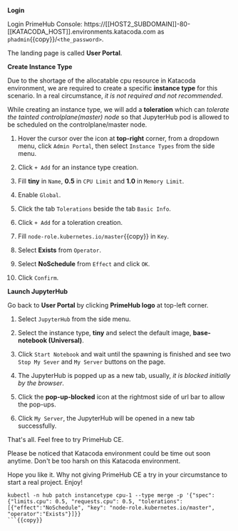 
**Login**

Login PrimeHub Console: https://[[HOST2_SUBDOMAIN]]-80-[[KATACODA_HOST]].environments.katacoda.com as `phadmin`{{copy}}/`<the_password>`.

The landing page is called **User Portal**.

**Create Instance Type**

Due to the shortage of the allocatable cpu resource in Katacoda environment, we are required to create a specific **instance type** for this scenario. In a real circumstance, *it is not required and not recommended*.

While creating an instance type, we will add a **toleration** which can *tolerate the tainted controlplane(master) node* so that JupyterHub pod is allowed to be scheduled on the controlplane/master node.

1. Hover the cursor over the icon at **top-right** corner, from a dropdown menu, click `Admin Portal`, then select `Instance Types` from the side menu.

2. Click `+ Add` for an instance type creation.

3. Fill **tiny** in `Name`, **0.5** in `CPU Limit` and **1.0** in `Memory Limit`.

4. Enable `Global`.

5. Click the tab `Tolerations` beside the tab `Basic Info`.

6. Click `+ Add` for a toleration creation.

7. Fill `node-role.kubernetes.io/master`{{copy}} in `Key`.

8. Select **Exists** from `Operator`.

9. Select **NoSchedule** from `Effect` and click `OK`.

10. Click `Confirm`.

**Launch JupyterHub**

Go back to **User Portal** by clicking **PrimeHub logo** at top-left corner.

1. Select `JupyterHub` from the side menu.

2. Select the instance type, **tiny** and select the default image, **base-notebook (Universal)**.

3. Click `Start Notebook` and wait until the spawning is finished and see two `Stop My Sever` and `My Server` buttons on the page.

4. The JupyterHub is popped up as a new tab, usually, *it is blocked initially by the browser*.

5. Click the **pop-up-blocked** icon at the rightmost side of url bar to allow the pop-ups.

6. Click `My Server`, the JupyterHub will be opened in a new tab successfully.

That's all. Feel free to try PrimeHub CE. 

Please be noticed that Katacoda environment could be time out soon anytime. Don't be too harsh on this Katacoda environment.

Hope you like it. Why not giving PrimeHub CE a try in your circumstance to start a real project. Enjoy!

```
kubectl -n hub patch instancetype cpu-1 --type merge -p '{"spec":{"limits.cpu": 0.5, "requests.cpu": 0.5, "tolerations":[{"effect":"NoSchedule", "key": "node-role.kubernetes.io/master", "operator":"Exists"}]}}
```{{copy}}
